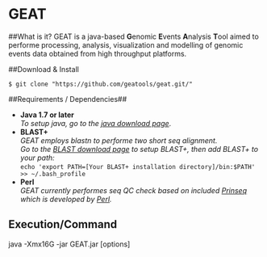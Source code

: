 # GEAT 

##What is it?
GEAT is a java-based **G**enomic **E**vents **A**nalysis **T**ool aimed to performe processing, analysis, visualization and modelling of genomic events data obtained from high throughput platforms.

##Download & Install

```$ git clone "https://github.com/geatools/geat.git/"```

##Requirements / Dependencies##
- **Java 1.7 or later**    
  *To setup java, go to the [java download page](https://www.java.com/en/download/)*.
- **BLAST+**     
  *GEAT employs blastn to performe two short seq alignment.  
   Go to the [BLAST download page](http://blast.ncbi.nlm.nih.gov/Blast.cgi?CMD=Web&PAGE_TYPE=BlastDocs&DOC_TYPE=Download) to setup BLAST+, then add BLAST+ to your path:*  
   ```echo 'export PATH=[Your BLAST+ installation directory]/bin:$PATH' >> ~/.bash_profile```
- **Perl**    
  *GEAT currently performes seq QC check based on included [Prinseq](http://prinseq.sourceforge.net/) which is developed by [Perl](https://www.perl.org/).*

## Execution/Command

java -Xmx16G -jar GEAT.jar [options]

